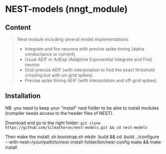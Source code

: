 # NEST-models (nngt_module) #


## Content ##

> Nest module including several model implementations
> * Integrate and fire neurons with precise spike timing (alpha conductance or current)
> * Usual AEIF or AdExp (Adaptive Exponential Integrate and Fire) neuron
> * Grid-precise AEIF (with interpolation to find the exact threshold crossing but with on-grid spikes)
> * Precise spike timing AEIF (with interpolation and off-grid spikes)


## Installation ##

NB: you need to keep your "install" nest folder to be able to install modules (compiler needs access to the header files of NEST).

Download and go to the right folder:
`git clone https://github.com/Silmathoron/nest-models.git && cd nest-models`

Then make the install:
    sh bootstrap.sh
    mkdir .build && cd .build
    ../configure --with-nest=/your/path/to/nest-install-folder/bin/nest-config
    make && make install
